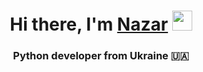 <h1 align="center">Hi there, I'm <a href="https://github.com/nazar220160" target="_blank">Nazar</a> 
<img src="https://github.com/blackcater/blackcater/raw/main/images/Hi.gif" height="32" width="32"/></h1>
<h3 align="center">Python developer from Ukraine 🇺🇦</h3>
